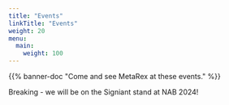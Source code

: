 ```yaml
---
title: "Events"
linkTitle: "Events"
weight: 20
menu:
  main:
    weight: 100
---
```


{{% banner-doc "Come and see MetaRex at these events." %}}

Breaking - we will be on the Signiant stand at NAB 2024!
